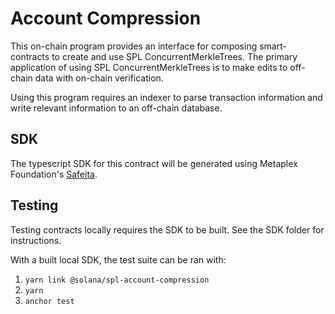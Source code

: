 # Account Compression

This on-chain program provides an interface for composing smart-contracts to create and use
SPL ConcurrentMerkleTrees. The primary application of using SPL ConcurrentMerkleTrees is
to make edits to off-chain data with on-chain verification. 

Using this program requires an indexer to parse transaction information and write relevant information to an off-chain database.


## SDK 

The typescript SDK for this contract will be generated using Metaplex Foundation's [Safeita](https://github.com/metaplex-foundation/solita/). 

## Testing

Testing contracts locally requires the SDK to be built. 
See the SDK folder for instructions.

With a built local SDK, the test suite can be ran with:

1. `yarn link @solana/spl-account-compression`
2. `yarn`
3. `anchor test`
